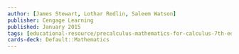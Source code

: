 ```yaml
---
author: [James Stewart, Lothar Redlin, Saleem Watson]
publisher: Cengage Learning
published: January 2015
tags: [educational-resource/precalculus-mathematics-for-calculus-7th-edition, study-note] 
cards-deck: Default꞉꞉Mathematics
---
```

